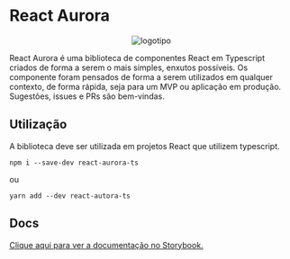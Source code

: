 # React Aurora

<p align="center">
  <img alt="logotipo" src="https://live.staticflickr.com/65535/52786414760_8d69a1f9b7.jpg">
</p>

React Aurora é uma biblioteca de componentes React em Typescript criados de forma a serem o mais simples, enxutos possíveis. Os componente foram pensados de forma a serem utilizados em qualquer contexto, de forma rápida, seja para um MVP ou aplicação em produção. Sugestões, issues e PRs são bem-vindas.

## Utilização

A biblioteca deve ser utilizada em projetos React que utilizem typescript.

```
npm i --save-dev react-aurora-ts
```

ou

```
yarn add --dev react-autora-ts
```

## Docs

<a href="https://64287028f9334a40f2745893-nmmuvfbcup.chromatic.com/?path=/story/introdu%C3%A7%C3%A3o--page">Clique aqui para ver a documentação no Storybook.</a>
